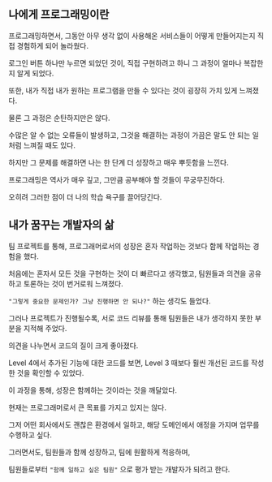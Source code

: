 ## 나에게 프로그래밍이란

프로그래밍하면서, 그동안 아무 생각 없이 사용해온 서비스들이 어떻게 만들어지는지 직접 경험하게 되어 놀라웠다. 

로그인 버튼 하나만 누르면 되었던 것이, 직접 구현하려고 하니 그 과정이 얼마나 복잡한지 알게 되었다. 

또한, 내가 직접 내가 원하는 프로그램을 만들 수 있다는 것이 굉장히 가치 있게 느껴졌다.

물론 그 과정은 순탄하지만은 않다. 

수많은 알 수 없는 오류들이 발생하고, 그것을 해결하는 과정이 가끔은 말도 안 되는 일처럼 느껴질 때도 있다. 

하지만 그 문제를 해결하면 나는 한 단계 더 성장하고 매우 뿌듯함을 느낀다. 

프로그래밍은 역사가 매우 깊고, 그만큼 공부해야 할 것들이 무궁무진하다. 

오히려 그러한 점이 더 나의 학습 욕구를 끌어당긴다.
</br>

## 내가 꿈꾸는 개발자의 삶

팀 프로젝트를 통해, 프로그래머로서의 성장은 혼자 작업하는 것보다 함께 작업하는 경험을 했다.

처음에는 혼자서 모든 것을 구현하는 것이 더 빠르다고 생각했고, 팀원들과 의견을 공유하고 토론하는 것이 번거로워 느껴졌다.

`"그렇게 중요한 문제인가? 그냥 진행하면 안 되나?"` 하는 생각도 들었다.

그러나 프로젝트가 진행될수록, 서로 코드 리뷰를 통해 팀원들은 내가 생각하지 못한 부분을 지적해 주었다. 

의견을 나누면서 코드의 질이 크게 좋아졌다.  

Level 4에서 추가된 기능에 대한 코드를 보면, Level 3 때보다 훨씬 개선된 코드를 작성한 것을 확인할 수 있었다. 

이 과정을 통해, 성장은 함께하는 것이라는 것을 깨달았다.

현재는 프로그래머로서 큰 목표를 가지고 있지는 않다. 

그저 어떤 회사에서도 괜찮은 환경에서 일하고, 해당 도메인에서 애정을 가지며 업무를 수행하고 싶다. 

그러면서도, 팀원들과 함께 성장하고, 팀에 원활하게 적응하며, 

팀원들로부터 `"함께 일하고 싶은 팀원"` 으로  평가 받는 개발자가 되려고 한다.

